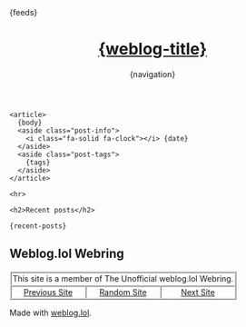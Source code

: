 <!DOCTYPE html>
<html lang="en">
<head>
<title>{weblog-title}{separator}{post-title}</title>
<meta charset="utf-8">
<meta name="viewport" content="width=device-width, initial-scale=1">
{feeds}
<style>
@import url('https://static.omg.lol/type/font-honey.css');
@import url('https://static.omg.lol/type/font-lato-regular.css');
@import url('https://static.omg.lol/type/font-lato-bold.css');
@import url('https://static.omg.lol/type/font-lato-italic.css');
@import url('https://static.omg.lol/type/font-md-io.css');
@import url('https://static.omg.lol/type/fontawesome-free/css/all.css');

* {
  box-sizing: border-box;
}

body {
  font-family: 'Lato', sans-serif;
  font-size: 120%;
  color: var(--foreground);
  background: var(--background);
}

header nav ul {
  list-style-type: none;
  margin: 0;
  padding: 0;
}

header nav li {
  display: inline-block;
}

header nav li a {
  display: block;
  text-decoration: none;
  margin-right: 1em;
}

h1,
h2,
h3,
h4,
h5,
h6 {
  font-family: 'VC Honey Deck', serif;
  margin: 1rem 0;
}

p,
li {
  line-height: 160%;
}

header,
main,
footer {
  max-width: 60em;
  margin: 2em auto;
  padding: 0 1em;
}

header {
  margin-top: 4em;
}

footer p {
  margin-top: 5em;
  font-size: 90%;
  text-align: center;
}

a:link {
  color: var(--link);
}

a:visited {
  color: var(--link);
}

a:hover {
  color: var(--link);
}

a:active {
  color: var(--link);
}

.post-info,
.post-tags {
  font-size: 85%;
  color: var(--accent);
  text-align: right;
}

.post-info i:nth-child(2) {
  margin-left: .75em;
}

.tag {
  background: var(--accent);
  color: var(--background) !important;
  padding: .3em .4em;
  margin: .8em 0 0 .4em;
  border-radius: .5em;
  text-decoration: none;
  display: inline-block;
}

hr {
  border: 0;
  height: 1px;
  background: var(--accent);
  margin: 2em 0;
}

code {
  padding: .2em .3em;
  border: 1px solid var(--accent);
  white-space: pre-wrap;
  word-wrap: break-word;
}

pre,
code {
  font-family: 'MD IO 0.4';
  font-size: 90%;
}

pre code {
  background: var(--background);
  color: var(--foreground);
  display: inline-block;
  padding: 1em;
  white-space: pre-wrap;
  word-wrap: break-word;
}

img {
  max-width: 100%;
}

table {
  border-collapse: collapse;
}

td,
th {
  padding: .75em;
  text-align: left;
  border: 1px solid var(--accent);
}

.weblog-title a {
  text-decoration: none;
  color: var(--foreground);
}
</style>
<link rel="preload" href="https://cdn.themes.lol/styles/assets/css/styles--vinca-styles.css?05042024" as="style" fetchpriority="high">
</head>

<body>

  <header>
    <h1 class="weblog-title"><a href="{base-path}">{weblog-title}</a></h1>
    {navigation}
  </header>

  <main>

    <article>
      {body}
      <aside class="post-info">
        <i class="fa-solid fa-clock"></i> {date}
      </aside>
      <aside class="post-tags">
        {tags}
      </aside>
    </article>

    <hr>

    <h2>Recent posts</h2>

    {recent-posts}

<h2>Weblog.lol Webring</h2>

<div style="width: fit-content; border: 2px outset; text-align:center">
<p style="margin: 0; padding: 0.1em; border: 2px inset">This site is a member of The Unofficial weblog.lol Webring.</p>
<div style="display: flex">
<a style="flex: 1; margin: 0; padding: 0.1em; border: 2px inset" href="https://webri.ng/webring/webloglol/previous?via=https%3A%2F%2Fblog.darylsun.page%2F">Previous Site</a>
<a style="flex: 1; margin: 0; padding: 0.1em; border: 2px inset" href="https://webri.ng/webring/webloglol/random?via=https%3A%2F%2Fblog.darylsun.page%2F">Random Site</a>
<a style="flex: 1; margin: 0; padding: 0.1em; border: 2px inset" href="https://webri.ng/webring/webloglol/next?via=https%3A%2F%2Fblog.darylsun.page%2F">Next Site</a>
</div>
</div>

</main>

<footer>
<p>Made with <a href="https://weblog.lol">weblog.lol</a>.</p>
</footer>

<!-- Discuss on Mastodon -->
<template id="mastodon-post-template">
{discuss-on-mastodon-template}
</template>
<script type="module" src="/mastodon-post.js" defer></script>

</body>

</html>
